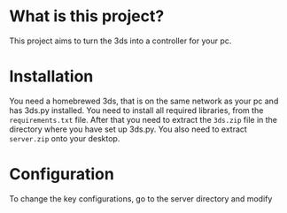 
# What is this project?

This project aims to turn the 3ds into a controller for your pc.

# Installation

You need a homebrewed 3ds, that is on the same network as your pc and has 3ds.py installed. You need to install all required libraries, from the ``requirements.txt`` file. After that you need to extract the ``3ds.zip`` file in the directory where you have set up 3ds.py. You also need to extract ``server.zip`` onto your desktop.

# Configuration

To change the key configurations, go to the server directory and modify 
